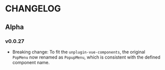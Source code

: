 # CHANGELOG

## Alpha

### v0.0.27

- Breaking change: To fit the `unplugin-vue-components`, the original `PopMenu` now renamed as `PopupMenu`, which is consistent with the defined component name.
